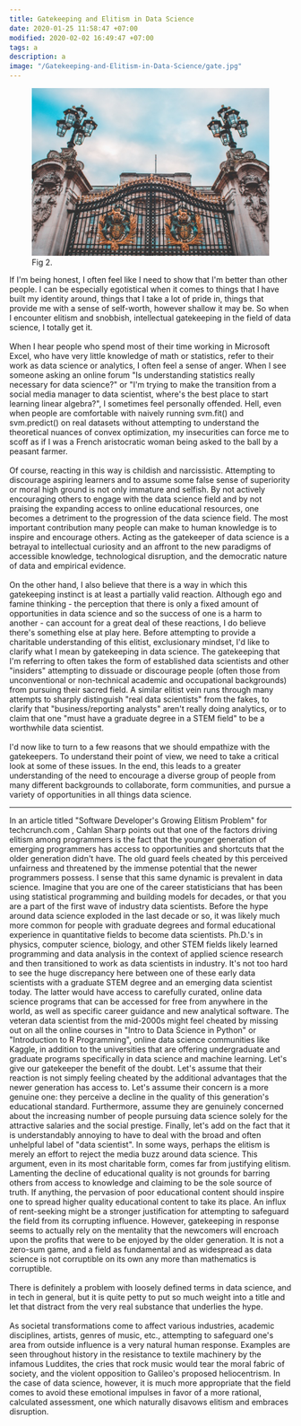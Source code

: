 ```yaml
---
title: Gatekeeping and Elitism in Data Science
date: 2020-01-25 11:58:47 +07:00
modified: 2020-02-02 16:49:47 +07:00 
tags: a
description: a
image: "/Gatekeeping-and-Elitism-in-Data-Science/gate.jpg"
---
```


<figure>
<img src="_posts/Gatekeeping-and-Elitism-in-Data-Science/gate.jpg" alt="Gatekeeping">
<figcaption>Fig 2.</figcaption>
</figure>

If I'm being honest, I often feel like I need to show that I'm better than other people. I can be especially egotistical when it comes to things that I have built my identity around, things that I take a lot of pride in, things that provide me with a sense of self-worth, however shallow it may be. So when I encounter elitism and snobbish, intellectual gatekeeping in the field of data science, I totally get it.<br>
<br>
When I hear people who spend most of their time working in Microsoft Excel, who have very little knowledge of math or statistics, refer to their work as data science or analytics, I often feel a sense of anger. When I see someone asking an online forum "Is understanding statistics really necessary for data science?" or "I'm trying to make the transition from a social media manager to data scientist, where's the best place to start learning linear algebra?", I sometimes feel personally offended. Hell, even when people are comfortable with naively running svm.fit() and svm.predict() on real datasets without attempting to understand the theoretical nuances of convex optimization, my insecurities can force me to scoff as if I was a French aristocratic woman being asked to the ball by a peasant farmer.<br>
<br>
Of course, reacting in this way is childish and narcissistic. Attempting to discourage aspiring learners and to assume some false sense of superiority or moral high ground is not only immature and selfish. By not actively encouraging others to engage with the data science field and by not praising the expanding access to online educational resources, one becomes a detriment to the progression of the data science field. The most important contribution many people can make to human knowledge is to inspire and encourage others.
Acting as the gatekeeper of data science is a betrayal to intellectual curiosity and an affront to the new paradigms of accessible knowledge, technological disruption, and the democratic nature of data and empirical evidence.
<br>
<br>
On the other hand, I also believe that there is a way in which this gatekeeping instinct is at least a partially valid reaction. Although ego and famine thinking - the perception that there is only a fixed amount of opportunities in data science and so the success of one is a harm to another - can account for a great deal of these reactions, I do believe there's something else at play here.
Before attempting to provide a charitable understanding of this elitist, exclusionary mindset, I'd like to clarify what I mean by gatekeeping in data science. The gatekeeping that I'm referring to often takes the form of established data scientists and other "insiders" attempting to dissuade or discourage people (often those from unconventional or non-technical academic and occupational backgrounds) from pursuing their sacred field. A similar elitist vein runs through many attempts to sharply distinguish "real data scientists" from the fakes, to clarify that "business/reporting analysts" aren't really doing analytics, or to claim that one "must have a graduate degree in a STEM field" to be a worthwhile data scientist.<br>
<br>
I'd now like to turn to a few reasons that we should empathize with the gatekeepers. To understand their point of view, we need to take a critical look at some of these issues. In the end, this leads to a greater understanding of the need to encourage a diverse group of people from many different backgrounds to collaborate, form communities, and pursue a variety of opportunities in all things data science.


---

In an article titled "Software Developer's Growing Elitism Problem" for techcrunch.com , Cahlan Sharp points out that one of the factors driving elitism among programmers is the fact that the younger generation of emerging programmers has access to opportunities and shortcuts that the older generation didn't have. The old guard feels cheated by this perceived unfairness and threatened by the immense potential that the newer programmers possess. I sense that this same dynamic is prevalent in data science.
Imagine that you are one of the career statisticians that has been using statistical programming and building models for decades, or that you are a part of the first wave of industry data scientists. Before the hype around data science exploded in the last decade or so, it was likely much more common for people with graduate degrees and formal educational experience in quantitative fields to become data scientists. Ph.D.'s in physics, computer science, biology, and other STEM fields likely learned programming and data analysis in the context of applied science research and then transitioned to work as data scientists in industry.
It's not too hard to see the huge discrepancy here between one of these early data scientists with a graduate STEM degree and an emerging data scientist today. The latter would have access to carefully curated, online data science programs that can be accessed for free from anywhere in the world, as well as specific career guidance and new analytical software. The veteran data scientist from the mid-2000s might feel cheated by missing out on all the online courses in "Intro to Data Science in Python" or "Introduction to R Programming", online data science communities like Kaggle, in addition to the universities that are offering undergraduate and graduate programs specifically in data science and machine learning.
Let's give our gatekeeper the benefit of the doubt. Let's assume that their reaction is not simply feeling cheated by the additional advantages that the newer generation has access to. Let's assume their concern is a more genuine one: they perceive a decline in the quality of this generation's educational standard. Furthermore, assume they are genuinely concerned about the increasing number of people pursuing data science solely for the attractive salaries and the social prestige. Finally, let's add on the fact that it is understandably annoying to have to deal with the broad and often unhelpful label of "data scientist". In some ways, perhaps the elitism is merely an effort to reject the media buzz around data science.
This argument, even in its most charitable form, comes far from justifying elitism. Lamenting the decline of educational quality is not grounds for barring others from access to knowledge and claiming to be the sole source of truth. If anything, the pervasion of poor educational content should inspire one to spread higher quality educational content to take its place.
An influx of rent-seeking might be a stronger justification for attempting to safeguard the field from its corrupting influence. However, gatekeeping in response seems to actually rely on the mentality that the newcomers will encroach upon the profits that were to be enjoyed by the older generation. It is not a zero-sum game, and a field as fundamental and as widespread as data science is not corruptible on its own any more than mathematics is corruptible.<br>
<br>
There is definitely a problem with loosely defined terms in data science, and in tech in general, but it is quite petty to put so much weight into a title and let that distract from the very real substance that underlies the hype.<br>
<br>
As societal transformations come to affect various industries, academic disciplines, artists, genres of music, etc., attempting to safeguard one's area from outside influence is a very natural human response. Examples are seen throughout history in the resistance to textile machinery by the infamous Luddites, the cries that rock music would tear the moral fabric of society, and the violent opposition to Galileo's proposed heliocentrism. In the case of data science, however, it is much more appropriate that the field comes to avoid these emotional impulses in favor of a more rational, calculated assessment, one which naturally disavows elitism and embraces disruption.
